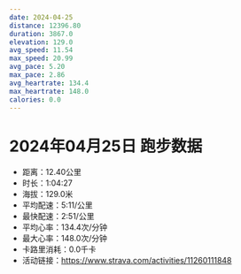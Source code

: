 ```yaml
---
date: 2024-04-25
distance: 12396.80
duration: 3867.0
elevation: 129.0
avg_speed: 11.54
max_speed: 20.99
avg_pace: 5.20
max_pace: 2.86
avg_heartrate: 134.4
max_heartrate: 148.0
calories: 0.0
---
```


# 2024年04月25日 跑步数据

- 距离：12.40公里
- 时长：1:04:27
- 海拔：129.0米
- 平均配速：5:11/公里
- 最快配速：2:51/公里
- 平均心率：134.4次/分钟
- 最大心率：148.0次/分钟
- 卡路里消耗：0.0千卡
- 活动链接：https://www.strava.com/activities/11260111848
